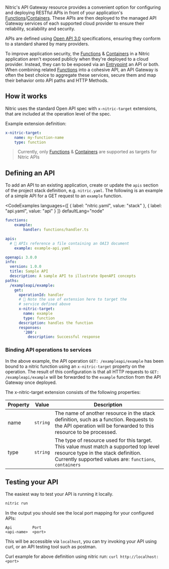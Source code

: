 Nitric's API Gateway resource provides a convenient option for configuring and deploying RESTful APIs in front of your application's [Functions](./functions)/[Containers](./containers). These APIs are then deployed to the managed API Gateway services of each supported cloud provider to ensure their reliability, scalability and security.

APIs are defined using [Open API 3.0](https://swagger.io/specification/) specifications, ensuring they conform to a standard shared by many providers.

To improve application security, the [Functions](./functions) & [Containers](./containers) in a Nitric application aren't exposed publicly when they're deployed to a cloud provider. Instead, they can to be exposed via an [Entrypoint](./entrypoints) an API or both. When combining related [Functions](./functions) into a cohesive API, an API Gateway is often the best choice to aggregate these services, secure them and map their behavior onto API paths and HTTP Methods.

## How it works

Nitric uses the standard Open API spec with `x-nitric-target` extensions, that are included at the operation level of the spec.

Example extension definition:

```yaml
x-nitric-target:
	name: my-function-name
	type: function
```

> Currently, only [Functions](./functions) & [Containers](./containers) are supported as targets for Nitric APIs

## Defining an API

To add an API to an existing application, create or update the `apis` section of the project stack definition, e.g. `nitric.yaml`. The following is an example of a simple API for a GET request to an `example` function.

<CodeExamples
	languages={[
	{
		label: "nitric.yaml",
		value: "stack"
	},
	{
		label: "api.yaml",
		value: "api"
	}
	]}
	defaultLang="node"
>

<CodeExample lang="stack">

```yaml
functions:
	example:
		handler: functions/handler.ts

apis:
  # 👀 APIs reference a file containing an OAI3 document
	example: example-api.yaml
```

</CodeExample>

<CodeExample lang="api">

```yaml
openapi: 3.0.0
info:
  version: 1.0.0
  title: Sample API
  description: A sample API to illustrate OpenAPI concepts
paths:
  /exampleapi/example:
    get:
      operationId: handler
      # 👀 Note the use of extension here to target the
      # service defined above
      x-nitric-target:
        name: example
        type: function
      description: handles the function
      responses:
        '200':
          description: Successful response
```

</CodeExample>
</CodeExamples>

### Binding API operations to services

In the above example, the API operation `GET: /exampleapi/example` has been bound to a nitric function using an `x-nitric-target` property on the operation. The result of this configuration is that all HTTP requests to `GET: /exampleapi/example` will be forwarded to the `example` function from the API Gateway once deployed.

The x-nitric-target extension consists of the following properties:

| Property | Value    | Description                                                                                                                                                             |
| -------- | -------- | ----------------------------------------------------------------------------------------------------------------------------------------------------------------------- |
| name     | `string` | The name of another resource in the stack definition, such as a function. Requests to the API operation will be forwarded to this resource to be processed.              |
| type     | `string` | The type of resource used for this target. This value must match a supported top level resource type in the stack definition. Currently supported values are: `functions`, `containers` |

## Testing your API

The easiest way to test your API is running it locally.

```bash
nitric run
```

In the output you should see the local port mapping for your configured APIs:

```
Api         Port
<api-name>  <port>
```

This will be accessible via `localhost`, you can try invoking your API using curl, or an API testing tool such as postman.

Curl example for above definition using nitric run:
`curl http://localhost:<port>`
